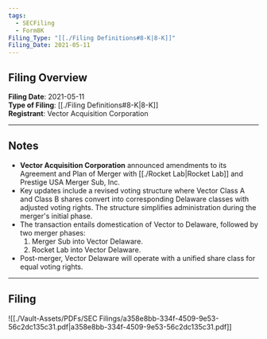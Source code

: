 ```yaml
---
tags:
  - SECFiling
  - Form8K
Filing_Type: "[[./Filing Definitions#8-K|8-K]]"
Filing_Date: 2021-05-11
---
```

## Filing Overview

**Filing Date**: 2021-05-11  
**Type of Filing**: [[./Filing Definitions#8-K|8-K]]  
**Registrant**: Vector Acquisition Corporation  

---

## Notes

- **Vector Acquisition Corporation** announced amendments to its Agreement and Plan of Merger with [[./Rocket Lab|Rocket Lab]] and Prestige USA Merger Sub, Inc.  
- Key updates include a revised voting structure where Vector Class A and Class B shares convert into corresponding Delaware classes with adjusted voting rights. The structure simplifies administration during the merger's initial phase.
- The transaction entails domestication of Vector to Delaware, followed by two merger phases:
  1. Merger Sub into Vector Delaware.
  2. Rocket Lab into Vector Delaware.  
- Post-merger, Vector Delaware will operate with a unified share class for equal voting rights.  

---

## Filing

![[./Vault-Assets/PDFs/SEC Filings/a358e8bb-334f-4509-9e53-56c2dc135c31.pdf|a358e8bb-334f-4509-9e53-56c2dc135c31.pdf]]
